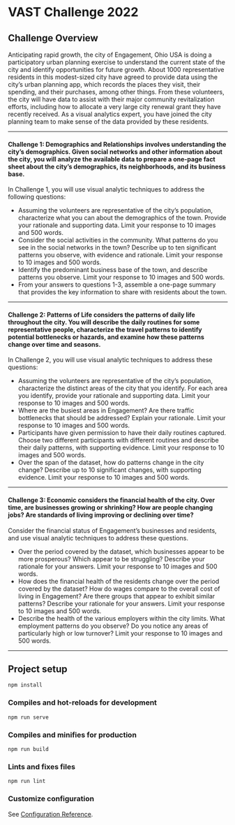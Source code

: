 # VAST Challenge 2022

## Challenge Overview
Anticipating rapid growth, the city of Engagement, Ohio USA is doing a participatory urban planning exercise to understand the current state of the city and identify opportunities for future growth. About 1000 representative residents in this modest-sized city have agreed to provide data using the city’s urban planning app, which records the places they visit, their spending, and their purchases, among other things. From these volunteers, the city will have data to assist with their major community revitalization efforts, including how to allocate a very large city renewal grant they have recently received. As a visual analytics expert, you have joined the city planning team to make sense of the data provided by these residents.

---

#### Challenge 1: Demographics and Relationships involves understanding the city’s demographics. Given social networks and other information about the city, you will analyze the available data to prepare a one-page fact sheet about the city’s demographics, its neighborhoods, and its business base.
In Challenge 1, you will use visual analytic techniques to address the following questions:
- Assuming the volunteers are representative of the city’s population, characterize what you can about the demographics of the town. Provide your rationale and supporting data. Limit your response to 10 images and 500 words.
- Consider the social activities in the community. What patterns do you see in the social networks in the town? Describe up to ten significant patterns you observe, with evidence and rationale. Limit your response to 10 images and 500 words.
- Identify the predominant business base of the town, and describe patterns you observe. Limit your response to 10 images and 500 words.
- From your answers to questions 1-3, assemble a one-page summary that provides the key information to share with residents about the town.

---

#### Challenge 2: Patterns of Life considers the patterns of daily life throughout the city. You will describe the daily routines for some representative people, characterize the travel patterns to identify potential bottlenecks or hazards, and examine how these patterns change over time and seasons.
In Challenge 2, you will use visual analytic techniques to address these questions:
- Assuming the volunteers are representative of the city’s population, characterize the distinct areas of the city that you identify. For each area you identify, provide your rationale and supporting data. Limit your response to 10 images and 500 words.
- Where are the busiest areas in Engagement? Are there traffic bottlenecks that should be addressed? Explain your rationale. Limit your response to 10 images and 500 words.
- Participants have given permission to have their daily routines captured. Choose two different participants with different routines and describe their daily patterns, with supporting evidence. Limit your response to 10 images and 500 words.
- Over the span of the dataset, how do patterns change in the city change? Describe up to 10 significant changes, with supporting evidence. Limit your response to 10 images and 500 words.

---

#### Challenge 3: Economic considers the financial health of the city. Over time, are businesses growing or shrinking? How are people changing jobs? Are standards of living improving or declining over time?
Consider the financial status of Engagement’s businesses and residents, and use visual analytic techniques to address these questions.
- Over the period covered by the dataset, which businesses appear to be more prosperous? Which appear to be struggling? Describe your rationale for your answers. Limit your response to 10 images and 500 words.
- How does the financial health of the residents change over the period covered by the dataset? How do wages compare to the overall cost of living in Engagement? Are there groups that appear to exhibit similar patterns? Describe your rationale for your answers. Limit your response to 10 images and 500 words.
- Describe the health of the various employers within the city limits. What employment patterns do you observe? Do you notice any areas of particularly high or low turnover? Limit your response to 10 images and 500 words.

---
## Project setup
```
npm install
```

### Compiles and hot-reloads for development
```
npm run serve
```

### Compiles and minifies for production
```
npm run build
```

### Lints and fixes files
```
npm run lint
```

### Customize configuration
See [Configuration Reference](https://cli.vuejs.org/config/).